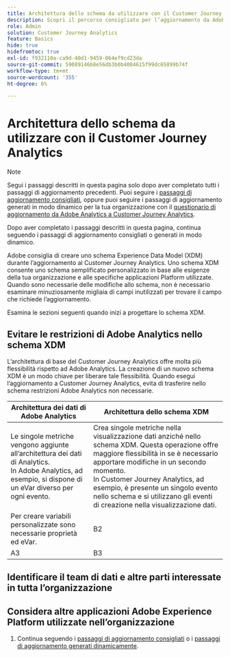 ```yaml
---
title: Architettura dello schema da utilizzare con il Customer Journey Analytics
description: Scopri il percorso consigliato per l’aggiornamento da Adobe Analytics a Customer Journey Analytics
role: Admin
solution: Customer Journey Analytics
feature: Basics
hide: true
hidefromtoc: true
exl-id: f932110a-ca9d-40d1-9459-064ef9cd23da
source-git-commit: 59089146b8e56db3b0b4084615f99dc65899b74f
workflow-type: tm+mt
source-wordcount: '355'
ht-degree: 6%

---
```


# Architettura dello schema da utilizzare con il Customer Journey Analytics

>[!NOTE]
> 
>Segui i passaggi descritti in questa pagina solo dopo aver completato tutti i passaggi di aggiornamento precedenti. Puoi seguire i [passaggi di aggiornamento consigliati](/help/getting-started/cja-upgrade/cja-upgrade-recommendations.md#recommended-upgrade-steps-for-most-organizations), oppure puoi seguire i passaggi di aggiornamento generati in modo dinamico per la tua organizzazione con il [questionario di aggiornamento da Adobe Analytics a Customer Journey Analytics](https://gigazelle.github.io/cja-ttv/).
>
>Dopo aver completato i passaggi descritti in questa pagina, continua seguendo i passaggi di aggiornamento consigliati o generati in modo dinamico.

Adobe consiglia di creare uno schema Experience Data Model (XDM) durante l’aggiornamento al Customer Journey Analytics. Uno schema XDM consente uno schema semplificato personalizzato in base alle esigenze della tua organizzazione e alle specifiche applicazioni Platform utilizzate. Quando sono necessarie delle modifiche allo schema, non è necessario esaminare minuziosamente migliaia di campi inutilizzati per trovare il campo che richiede l’aggiornamento.

Esamina le sezioni seguenti quando inizi a progettare lo schema XDM.

## Evitare le restrizioni di Adobe Analytics nello schema XDM

L’architettura di base del Customer Journey Analytics offre molta più flessibilità rispetto ad Adobe Analytics. La creazione di un nuovo schema XDM è un modo chiave per liberare tale flessibilità. Quando esegui l’aggiornamento a Customer Journey Analytics, evita di trasferire nello schema restrizioni Adobe Analytics non necessarie.

| Architettura dei dati di Adobe Analytics | Architettura dello schema XDM |
|---------|----------|
| Le singole metriche vengono aggiunte all’architettura dei dati di Analytics.<br/>In Adobe Analytics, ad esempio, si dispone di un eVar diverso per ogni evento. | Crea singole metriche nella visualizzazione dati anziché nello schema XDM. Questa operazione offre maggiore flessibilità in se è necessario apportare modifiche in un secondo momento.<br/>In Customer Journey Analytics, ad esempio, è presente un singolo evento nello schema e si utilizzano gli eventi di creazione nella visualizzazione dati. |
| Per creare variabili personalizzate sono necessarie proprietà ed eVar. | B2 |
| A3 | B3 |

## Identificare il team di dati e altre parti interessate in tutta l’organizzazione


## Considera altre applicazioni Adobe Experience Platform utilizzate nell’organizzazione



1. Continua seguendo i [passaggi di aggiornamento consigliati](/help/getting-started/cja-upgrade/cja-upgrade-recommendations.md#recommended-upgrade-steps-for-most-organizations) o i [passaggi di aggiornamento generati dinamicamente](https://gigazelle.github.io/cja-ttv/).

